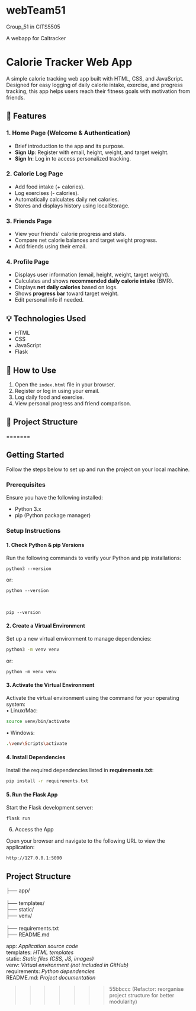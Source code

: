 # webTeam51

Group_51 in CITS5505

A webapp for Caltracker

# Calorie Tracker Web App

A simple calorie tracking web app built with HTML, CSS, and JavaScript. Designed for easy logging of daily calorie intake, exercise, and progress tracking, this app helps users reach their fitness goals with motivation from friends.

## 🌟 Features

### 1. Home Page (Welcome & Authentication)

- Brief introduction to the app and its purpose.
- **Sign Up**: Register with email, height, weight, and target weight.
- **Sign In**: Log in to access personalized tracking.

### 2. Calorie Log Page

- Add food intake (+ calories).
- Log exercises (- calories).
- Automatically calculates daily net calories.
- Stores and displays history using localStorage.

### 3. Friends Page

- View your friends' calorie progress and stats.
- Compare net calorie balances and target weight progress.
- Add friends using their email.

### 4. Profile Page

- Displays user information (email, height, weight, target weight).
- Calculates and shows **recommended daily calorie intake** (BMR).
- Displays **net daily calories** based on logs.
- Shows **progress bar** toward target weight.
- Edit personal info if needed.

## 💡 Technologies Used

- HTML
- CSS
- JavaScript
- Flask

## 🚀 How to Use

1. Open the `index.html` file in your browser.
2. Register or log in using your email.
3. Log daily food and exercise.
4. View personal progress and friend comparison.

## 📁 Project Structure



=======



## Getting Started

Follow the steps below to set up and run the project on your local machine.

### Prerequisites

Ensure you have the following installed:

- Python 3.x
- pip (Python package manager)

### Setup Instructions

#### 1. Check Python & pip Versions

Run the following commands to verify your Python and pip installations:
```
python3 --version
```
or: 
```
python --version
```  
<br>

```
pip --version
```


#### 2. Create a Virtual Environment

Set up a new virtual environment to manage dependencies:
```bash
python3 -m venv venv   
```
or:  
```
python -m venv venv
```

####  3. Activate the Virtual Environment

Activate the virtual environment using the command for your operating system:
<br>
•	Linux/Mac:
```bash
source venv/bin/activate
```
•	Windows:
```bash	
.\venv\Scripts\activate
```
#### 4. Install Dependencies

Install the required dependencies listed in __requirements.txt__:
```bash
pip install -r requirements.txt 
```
#### 5. Run the Flask App

Start the Flask development server:
```
flask run
```
6. Access the App

Open your browser and navigate to the following URL to view the application:
```
http://127.0.0.1:5000
```



## Project Structure

├── app/ 
<br>             		
├── templates/         
├── static/         	   
├── venv/ <br>            	 
├── requirements.txt  
├── README.md 


app: _Application source code_<br>
templates: _HTML templates_<br>
static: _Static files (CSS, JS, images)_<br>
venv:  _Virtual environment (not included in GitHub)_<br>
requirements: _Python dependencies_<br>
README.md: _Project documentation_


>>>>>>> 55bbccc (Refactor: reorganise project structure for better modularity)
